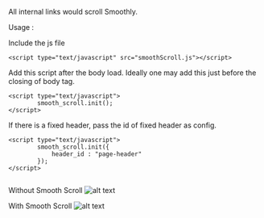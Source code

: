All internal links would scroll Smoothly.

Usage : 

Include the js file
```
<script type="text/javascript" src="smoothScroll.js"></script>
```

Add this script after the body load. Ideally one may add this just before the closing of body tag.

```  
<script type="text/javascript">
        smooth_scroll.init();
</script>
```

If there is a fixed header, pass the id of fixed header as config.

```
<script type="text/javascript">
        smooth_scroll.init({
            header_id : "page-header"
        });
</script>


```

Without Smooth Scroll
![alt text](https://raw.githubusercontent.com/CodingNinjasCodes/SmoothScrollJs/master/without_smooth_scroll.gif "Without Smooth Scroll")

With Smooth Scroll
![alt text](https://raw.githubusercontent.com/CodingNinjasCodes/SmoothScrollJs/master/with_smooth_scroll.gif "With Smooth Scroll")


